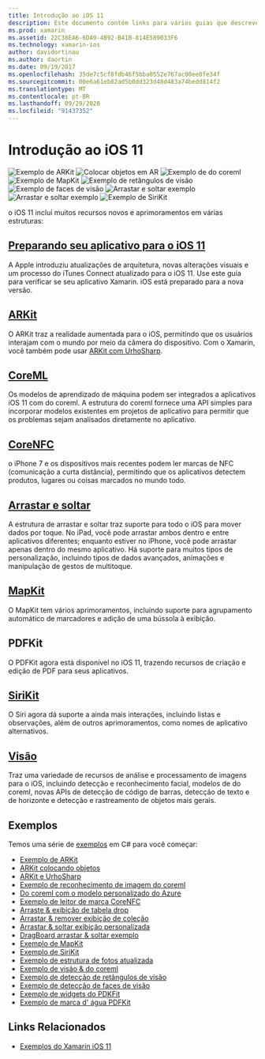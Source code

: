 ```yaml
---
title: Introdução ao iOS 11
description: Este documento contém links para vários guias que descrevem os recursos do iOS 11, incluindo ARKit, do coreml, MapKit, PDFKit, SiriKit, Vision Framework e muito mais.
ms.prod: xamarin
ms.assetid: 22C38EA6-6DA9-4B92-B41B-814E589033F6
ms.technology: xamarin-ios
author: davidortinau
ms.author: daortin
ms.date: 09/19/2017
ms.openlocfilehash: 35de7c5cf8fdb46f5bba0552e767ac00ee0fe34f
ms.sourcegitcommit: 00e6a61eb82ad5b0dd323d48d483a74bedd814f2
ms.translationtype: MT
ms.contentlocale: pt-BR
ms.lasthandoff: 09/29/2020
ms.locfileid: "91437352"
---
```

# <a name="introduction-to-ios-11"></a>Introdução ao iOS 11

![Exemplo de ARKit](images/arkit.png) ![Colocar objetos em AR](images/arkit2.png) ![Exemplo de do coreml](images/coreml.png) ![Exemplo de MapKit](images/mapkit.png) ![Exemplo de retângulos de visão](images/vision1.png) ![Exemplo de faces de visão](images/vision2.png) ![Arrastar e soltar exemplo](images/drag-drop.png) ![Arrastar e soltar exemplo](images/drag-drop2.png) ![Exemplo de SiriKit](images/sirikit.png)

o iOS 11 inclui muitos recursos novos e aprimoramentos em várias estruturas:

## <a name="preparing-your-app-for-ios-11"></a>[Preparando seu aplicativo para o iOS 11](updating-your-app/index.md)

A Apple introduziu atualizações de arquitetura, novas alterações visuais e um processo do iTunes Connect atualizado para o iOS 11. Use este guia para verificar se seu aplicativo Xamarin. iOS está preparado para a nova versão.

## <a name="arkit"></a>[ARKit](arkit/index.md)

O ARKit traz a realidade aumentada para o iOS, permitindo que os usuários interajam com o mundo por meio da câmera do dispositivo.
Com o Xamarin, você também pode usar [ARKit com UrhoSharp](arkit/urhosharp.md).

## <a name="coreml"></a>[CoreML](coreml.md)

Os modelos de aprendizado de máquina podem ser integrados a aplicativos iOS 11 com do coreml. A estrutura do coreml fornece uma API simples para incorporar modelos existentes em projetos de aplicativo para permitir que os problemas sejam analisados diretamente no aplicativo.

## <a name="corenfc"></a>[CoreNFC](corenfc.md)

o iPhone 7 e os dispositivos mais recentes podem ler marcas de NFC (comunicação a curta distância), permitindo que os aplicativos detectem produtos, lugares ou coisas marcados no mundo todo.

## <a name="drag-and-drop"></a>[Arrastar e soltar](drag-and-drop.md)

A estrutura de arrastar e soltar traz suporte para todo o iOS para mover dados por toque. No iPad, você pode arrastar ambos dentro e entre aplicativos diferentes; enquanto estiver no iPhone, você pode arrastar apenas dentro do mesmo aplicativo. Há suporte para muitos tipos de personalização, incluindo tipos de dados avançados, animações e manipulação de gestos de multitoque.

## <a name="mapkit"></a>[MapKit](mapkit.md)

O MapKit tem vários aprimoramentos, incluindo suporte para agrupamento automático de marcadores e adição de uma bússola à exibição.

## <a name="pdfkit"></a>PDFKit

O PDFKit agora está disponível no iOS 11, trazendo recursos de criação e edição de PDF para seus aplicativos.

## <a name="sirikit"></a>[SiriKit](sirikit.md)

O Siri agora dá suporte a ainda mais interações, incluindo listas e observações, além de outros aprimoramentos, como nomes de aplicativo alternativos.

## <a name="vision"></a>[Visão](vision.md)

Traz uma variedade de recursos de análise e processamento de imagens para o iOS, incluindo detecção e reconhecimento facial, modelos de do coreml, novas APIs de detecção de código de barras, detecção de texto e de horizonte e detecção e rastreamento de objetos mais gerais.

## <a name="samples"></a>Exemplos

Temos uma série de [exemplos](/samples/browse/?products=xamarin&term=Xamarin.iOS%2biOS11) em C# para você começar:

- [Exemplo de ARKit](/samples/xamarin/ios-samples/ios11-arkitsample)
- [ARKit colocando objetos](/samples/xamarin/ios-samples/ios11-arkitplacingobjects)
- [ARKit e UrhoSharp](arkit/urhosharp.md)
- [Exemplo de reconhecimento de imagem do coreml](/samples/xamarin/ios-samples/ios11-coremlimagerecognition)
- [Do coreml com o modelo personalizado do Azure](/samples/xamarin/ios-samples/ios11-coremlazuremodel)
- [Exemplo de leitor de marca CoreNFC](/samples/xamarin/ios-samples/ios11-nfctagreader)
- [Arraste & exibição de tabela drop](/samples/xamarin/ios-samples/ios11-draganddroptableview)
- [Arrastar & remover exibição de coleção](/samples/xamarin/ios-samples/ios11-draganddropcollectionview)
- [Arrastar & soltar exibição personalizada](/samples/xamarin/ios-samples/ios11-draganddropcustomview)
- [DragBoard arrastar & soltar exemplo](/samples/xamarin/ios-samples/ios11-draganddropdragboard)
- [Exemplo de MapKit](/samples/xamarin/ios-samples/ios11-mapkitsample)
- [Exemplo de SiriKit](/samples/xamarin/ios-samples/ios11-sirikitsample)
- [Exemplo de estrutura de fotos atualizada](/samples/xamarin/ios-samples/ios11-samplephotoapp)
- [Exemplo de visão & do coreml](/samples/xamarin/ios-samples/ios11-coremlvision)
- [Exemplo de detecção de retângulos de visão](/samples/xamarin/ios-samples/ios11-visionrectangles/)
- [Exemplo de detecção de faces de visão](/samples/xamarin/ios-samples/ios11-visionfaces)
- [Exemplo de widgets do PDKFit](/samples/xamarin/ios-samples/ios11-pdfannotationwidgetsadvanced)
- [Exemplo de marca d' água PDFKit](/samples/xamarin/ios-samples/ios11-pdfdocumentwatermark)

## <a name="related-links"></a>Links Relacionados

- [Exemplos do Xamarin iOS 11](/samples/browse/?products=xamarin&term=Xamarin.iOS%2biOS11)